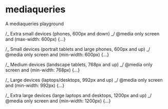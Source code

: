 # mediaqueries

A mediaqueries playground

/_ Extra small devices (phones, 600px and down) _/
@media only screen and (max-width: 600px) {...}

/_ Small devices (portrait tablets and large phones, 600px and up) _/
@media only screen and (min-width: 600px) {...}

/_ Medium devices (landscape tablets, 768px and up) _/
@media only screen and (min-width: 768px) {...}

/_ Large devices (laptops/desktops, 992px and up) _/
@media only screen and (min-width: 992px) {...}

/_ Extra large devices (large laptops and desktops, 1200px and up) _/
@media only screen and (min-width: 1200px) {...}
